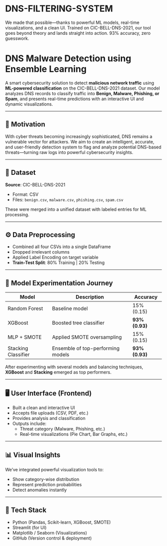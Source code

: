 # DNS-FILTERING-SYSTEM
We made that possible—thanks to powerful ML models, real-time visualizations, and a clean UI. Trained on CIC-BELL-DNS-2021, our tool goes beyond theory and lands straight into action. 93% accuracy, zero guesswork.

# DNS Malware Detection using Ensemble Learning

A smart cybersecurity solution to detect **malicious network traffic** using **ML-powered classification** on the CIC-BELL-DNS-2021 dataset. Our model analyzes DNS records to classify traffic into **Benign, Malware, Phishing, or Spam**, and presents real-time predictions with an interactive UI and dynamic visualizations.

---

## 🚀 Motivation

With cyber threats becoming increasingly sophisticated, DNS remains a vulnerable vector for attackers. We aim to create an intelligent, accurate, and user-friendly detection system to flag and analyze potential DNS-based threats—turning raw logs into powerful cybersecurity insights.

---

## 📁 Dataset

**Source**: CIC-BELL-DNS-2021  
- Format: CSV  
- Files: `benign.csv`, `malware.csv`, `phishing.csv`, `spam.csv`

These were merged into a unified dataset with labeled entries for ML processing.

---

## ⚙️ Data Preprocessing

- Combined all four CSVs into a single DataFrame
- Dropped irrelevant columns
- Applied Label Encoding on target variable
- **Train-Test Split**: 80% Training | 20% Testing

---

## 🧠 Model Experimentation Journey

| Model                | Description                                   | Accuracy   |
|---------------------|-----------------------------------------------|------------|
| Random Forest        | Baseline model                                | 15% (0.15) |
| XGBoost              | Boosted tree classifier                       | **93% (0.93)** |
| MLP + SMOTE          | Applied SMOTE oversampling                    | 15% (0.15) |
| Stacking Classifier  | Ensemble of top-performing models             | **93% (0.93)** |

After experimenting with several models and balancing techniques, **XGBoost** and **Stacking** emerged as top performers.

---

## 🖥️ User Interface (Frontend)

- Built a clean and interactive UI
- Accepts file uploads (CSV, PDF, etc.)
- Provides analysis and classification
- Outputs include:
  - Threat category (Malware, Phishing, etc.)
  - Real-time visualizations (Pie Chart, Bar Graphs, etc.)

---

## 📊 Visual Insights

We’ve integrated powerful visualization tools to:
- Show category-wise distribution
- Represent prediction probabilities
- Detect anomalies instantly

---

## 🧩 Tech Stack

- Python (Pandas, Scikit-learn, XGBoost, SMOTE)
- Streamlit (for UI)
- Matplotlib / Seaborn (Visualizations)
- GitHub (Version control & deployment)
